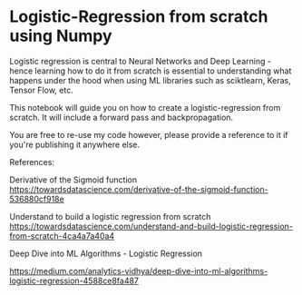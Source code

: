 # Logistic-Regression from scratch using Numpy

Logistic regression is central to Neural Networks and Deep Learning - hence learning how to do it from scratch is essential to understanding what happens under the hood when using ML libraries such as sciktlearn, Keras, Tensor Flow, etc.

This notebook will guide you on how to create a logistic-regression from scratch. It will include a forward pass and backpropagation.

You are free to re-use my code however, please provide a reference to it if you're publishing it anywhere else.



References:

Derivative of the Sigmoid function https://towardsdatascience.com/derivative-of-the-sigmoid-function-536880cf918e

Understand to build a logistic regression from scratch https://towardsdatascience.com/understand-and-build-logistic-regression-from-scratch-4ca4a7a40a4

Deep Dive into ML Algorithms - Logistic Regression

https://medium.com/analytics-vidhya/deep-dive-into-ml-algorithms-logistic-regression-4588ce8fa487
